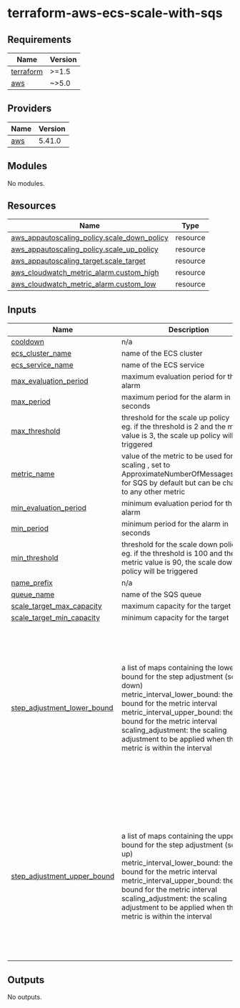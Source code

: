 


# terraform-aws-ecs-scale-with-sqs

<!-- BEGINNING OF PRE-COMMIT-TERRAFORM DOCS HOOK -->
## Requirements

| Name | Version |
|------|---------|
| <a name="requirement_terraform"></a> [terraform](#requirement\_terraform) | >=1.5 |
| <a name="requirement_aws"></a> [aws](#requirement\_aws) | ~>5.0 |

## Providers

| Name | Version |
|------|---------|
| <a name="provider_aws"></a> [aws](#provider\_aws) | 5.41.0 |

## Modules

No modules.

## Resources

| Name | Type |
|------|------|
| [aws_appautoscaling_policy.scale_down_policy](https://registry.terraform.io/providers/hashicorp/aws/latest/docs/resources/appautoscaling_policy) | resource |
| [aws_appautoscaling_policy.scale_up_policy](https://registry.terraform.io/providers/hashicorp/aws/latest/docs/resources/appautoscaling_policy) | resource |
| [aws_appautoscaling_target.scale_target](https://registry.terraform.io/providers/hashicorp/aws/latest/docs/resources/appautoscaling_target) | resource |
| [aws_cloudwatch_metric_alarm.custom_high](https://registry.terraform.io/providers/hashicorp/aws/latest/docs/resources/cloudwatch_metric_alarm) | resource |
| [aws_cloudwatch_metric_alarm.custom_low](https://registry.terraform.io/providers/hashicorp/aws/latest/docs/resources/cloudwatch_metric_alarm) | resource |

## Inputs

| Name | Description | Type | Default | Required |
|------|-------------|------|---------|:--------:|
| <a name="input_cooldown"></a> [cooldown](#input\_cooldown) | n/a | `number` | `60` | no |
| <a name="input_ecs_cluster_name"></a> [ecs\_cluster\_name](#input\_ecs\_cluster\_name) | name of the ECS cluster | `any` | n/a | yes |
| <a name="input_ecs_service_name"></a> [ecs\_service\_name](#input\_ecs\_service\_name) | name of the ECS service | `any` | n/a | yes |
| <a name="input_max_evaluation_period"></a> [max\_evaluation\_period](#input\_max\_evaluation\_period) | maximum evaluation period for the alarm | `number` | `1` | no |
| <a name="input_max_period"></a> [max\_period](#input\_max\_period) | maximum period for the alarm in seconds | `number` | `10` | no |
| <a name="input_max_threshold"></a> [max\_threshold](#input\_max\_threshold) | threshold for the scale up policy<br>  eg. if the threshold is 2 and the metric value is 3, the scale up policy will be triggered | `number` | `2` | no |
| <a name="input_metric_name"></a> [metric\_name](#input\_metric\_name) | value of the metric to be used for scaling , set to ApproximateNumberOfMessagesVisible for SQS by default but can be changed to any other metric | `string` | `"ApproximateNumberOfMessagesVisible"` | no |
| <a name="input_min_evaluation_period"></a> [min\_evaluation\_period](#input\_min\_evaluation\_period) | minimum evaluation period for the alarm | `number` | `1` | no |
| <a name="input_min_period"></a> [min\_period](#input\_min\_period) | minimum period for the alarm in seconds | `number` | `60` | no |
| <a name="input_min_threshold"></a> [min\_threshold](#input\_min\_threshold) | threshold for the scale down policy<br>  eg. if the threshold is 100 and the metric value is 90, the scale down policy will be triggered | `number` | `100` | no |
| <a name="input_name_prefix"></a> [name\_prefix](#input\_name\_prefix) | n/a | `string` | `"sqs"` | no |
| <a name="input_queue_name"></a> [queue\_name](#input\_queue\_name) | name of the SQS queue | `any` | n/a | yes |
| <a name="input_scale_target_max_capacity"></a> [scale\_target\_max\_capacity](#input\_scale\_target\_max\_capacity) | maximum capacity for the target | `number` | `10` | no |
| <a name="input_scale_target_min_capacity"></a> [scale\_target\_min\_capacity](#input\_scale\_target\_min\_capacity) | minimum capacity for the target | `number` | `1` | no |
| <a name="input_step_adjustment_lower_bound"></a> [step\_adjustment\_lower\_bound](#input\_step\_adjustment\_lower\_bound) | a list of maps containing the lower bound for the step adjustment (scaling down) <br>  metric\_interval\_lower\_bound: the lower bound for the metric interval<br>  metric\_interval\_upper\_bound: the upper bound for the metric interval<br>  scaling\_adjustment: the scaling adjustment to be applied when the metric is within the interval | `list` | <pre>[<br>  {<br>    "metric_interval_lower_bound": "",<br>    "metric_interval_upper_bound": "-90",<br>    "scaling_adjustment": "1"<br>  },<br>  {<br>    "metric_interval_lower_bound": "-90",<br>    "metric_interval_upper_bound": "-50",<br>    "scaling_adjustment": "5"<br>  },<br>  {<br>    "metric_interval_lower_bound": "-50",<br>    "metric_interval_upper_bound": "0",<br>    "scaling_adjustment": "10"<br>  }<br>]</pre> | no |
| <a name="input_step_adjustment_upper_bound"></a> [step\_adjustment\_upper\_bound](#input\_step\_adjustment\_upper\_bound) | a list of maps containing the upper bound for the step adjustment (scaling up) <br>  metric\_interval\_lower\_bound: the lower bound for the metric interval<br>  metric\_interval\_upper\_bound: the upper bound for the metric interval<br>  scaling\_adjustment: the scaling adjustment to be applied when the metric is within the interval | `list` | <pre>[<br>  {<br>    "metric_interval_lower_bound": "0",<br>    "metric_interval_upper_bound": "8",<br>    "scaling_adjustment": "1"<br>  },<br>  {<br>    "metric_interval_lower_bound": "8",<br>    "metric_interval_upper_bound": "48",<br>    "scaling_adjustment": "5"<br>  },<br>  {<br>    "metric_interval_lower_bound": "48",<br>    "metric_interval_upper_bound": "",<br>    "scaling_adjustment": "10"<br>  }<br>]</pre> | no |

## Outputs

No outputs.
<!-- END OF PRE-COMMIT-TERRAFORM DOCS HOOK -->
